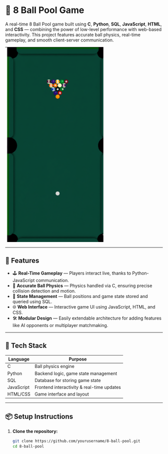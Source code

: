 # 🎱 8 Ball Pool Game

A real-time 8 Ball Pool game built using **C**, **Python**, **SQL**, **JavaScript**, **HTML**, and **CSS** — combining the power of low-level performance with web-based interactivity. This project features accurate ball physics, real-time gameplay, and smooth client-server communication.

![Game Screenshot](pool.PNG)

---

## 🚀 Features

- 🕹️ **Real-Time Gameplay** — Players interact live, thanks to Python-JavaScript communication.
- 🎯 **Accurate Ball Physics** — Physics handled via C, ensuring precise collision detection and motion.
- 💾 **State Management** — Ball positions and game state stored and queried using SQL.
- 🌐 **Web Interface** — Interactive game UI using JavaScript, HTML, and CSS.
- 🛠️ **Modular Design** — Easily extendable architecture for adding features like AI opponents or multiplayer matchmaking.

---

## 🧰 Tech Stack

| Language      | Purpose                                 |
|---------------|-----------------------------------------|
| C             | Ball physics engine                     |
| Python        | Backend logic, game state management    |
| SQL           | Database for storing game state         |
| JavaScript    | Frontend interactivity & real-time updates |
| HTML/CSS      | Game interface and layout               |

---

## 📦 Setup Instructions

1. **Clone the repository:**
   ```bash
   git clone https://github.com/yourusername/8-ball-pool.git
   cd 8-ball-pool
